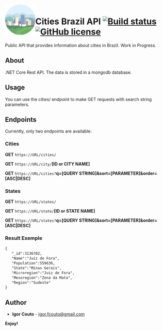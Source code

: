 <img align="left" width="100" height="100" src="icon.png" />

# Cities Brazil API [![Build status](https://dev.azure.com/igor-couto/cities-br/_apis/build/status/cities-br-api%20-%20CI)](https://dev.azure.com/igor-couto/cities-br/_build/latest?definitionId=1) [![GitHub license](https://img.shields.io/github/license/igor-couto/cities-br-api.svg)](https://github.com/igor-couto/cities-br-api/blob/master/LICENSE)

Public API that provides information about cities in Brazil. Work in Progress.

## About

.NET Core Rest API. The data is stored in a mongodb database.

## Usage

You can use the cities/ endpoint to make GET requests with search string parameters.

## Endpoints
Currently, only two endpoints are available:

### Cities
**GET** `https://URL/cities/`

**GET** `https://URL/city/`**[ID or CITY NAME]**

**GET** `https://URL/cities?`**q=[QUERY STRING]&sort=[PARAMETER]&order=[ASC|DESC]**

### States
**GET** `https://URL/states/`

**GET** `https://URL/state/`**[ID or STATE NAME]**

**GET** `https://URL/states?`**q=[QUERY STRING]&sort=[PARAMETER]&order=[ASC|DESC]**

### Result Exemple 
```
{
   "_id":3136702,
   "Name":"Juiz de Fora",
   "Population":559636,
   "State":"Minas Gerais",
   "Microregion":"Juiz de Fora",
   "Mesoregion":"Zona da Mata",
   "Region":"Sudeste"
}
```

## Author

* **Igor Couto** - [igor.fcouto@gmail.com](mailto:igor.fcouto@gmail.com)

**Enjoy!**
